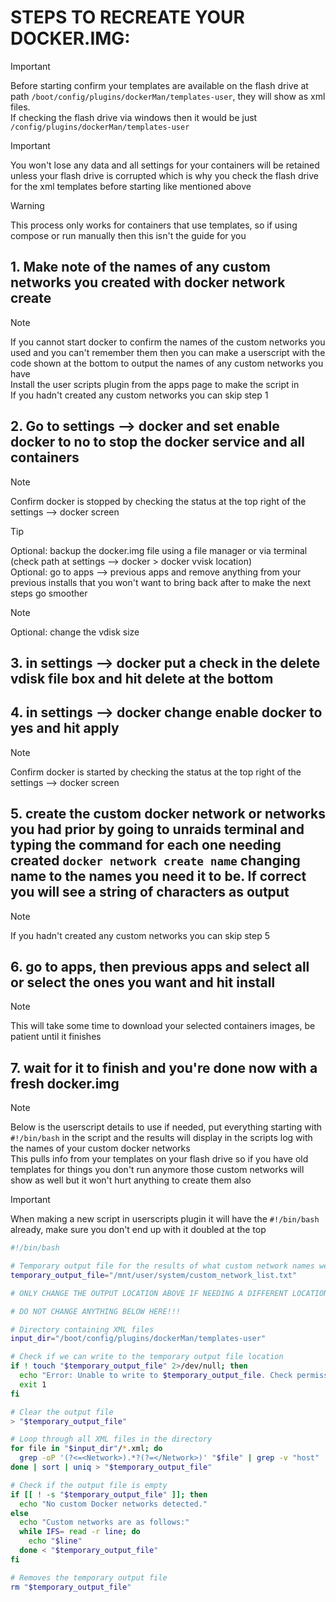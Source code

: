 # STEPS TO RECREATE YOUR DOCKER.IMG:
> [!IMPORTANT] 
>  Before starting confirm your templates are available on the flash drive at path `/boot/config/plugins/dockerMan/templates-user`, they will show as xml files. \
>  If checking the flash drive via windows then it would be just `/config/plugins/dockerMan/templates-user`

> [!IMPORTANT]
> You won't lose any data and all settings for your containers will be retained unless your flash drive is corrupted which is why you check the flash drive for the xml templates before starting like mentioned above

> [!WARNING]
> This process only works for containers that use templates, so if using compose or run manually then this isn't the guide for you
 
## 1. Make note of the names of any custom networks you created with docker network create
  > [!NOTE]
  > If you cannot start docker to confirm the names of the custom networks you used and you can't remember them then you can make a userscript with the code shown at the bottom to output the names of any custom networks you have \
  > Install the user scripts plugin from the apps page to make the script in \
  > If you hadn't created any custom networks you can skip step 1

## 2. Go to settings —> docker and set enable docker to no to stop the docker service and all containers
  > [!NOTE]
  > Confirm docker is stopped by checking the status at the top right of the settings —> docker screen

  > [!TIP]
  > Optional: backup the docker.img file using a file manager or via terminal (check path at settings —> docker > docker vvisk location) \
  > Optional: go to apps —> previous apps and remove anything from your previous installs that you won't want to bring back after to make the next steps go smoother

  > [!NOTE]
  > Optional: change the vdisk size
## 3. in settings —> docker put a check in the delete vdisk file box and hit delete at the bottom
## 4. in settings —> docker change enable docker to yes and hit apply
  > [!NOTE]
  > Confirm docker is started by checking the status at the top right of the settings —> docker screen
## 5. create the custom docker network or networks you had prior by going to unraids terminal and typing the command for each one needing created `docker network create name` changing name to the names you need it to be. If correct you will see a string of characters as output
  > [!NOTE]
  > If you hadn't created any custom networks you can skip step 5
## 6. go to apps, then previous apps and select all or select the ones you want and hit install
  > [!NOTE]
  > This will take some time to download your selected containers images, be patient until it finishes
## 7. wait for it to finish and you're done now with a fresh docker.img
  > [!NOTE]
  > Below is the userscript details to use if needed, put everything starting with `#!/bin/bash` in the script and the results will display in the scripts log with the names of your custom docker networks \
  > This pulls info from your templates on your flash drive so if you have old templates for things you don't run anymore those custom networks will show as well but it won't hurt anything to create them also

> [!IMPORTANT]
> When making a new script in userscripts plugin it will have the `#!/bin/bash` already, make sure you don't end up with it doubled at the top
 
```bash
#!/bin/bash

# Temporary output file for the results of what custom network names were in use
temporary_output_file="/mnt/user/system/custom_network_list.txt"

# ONLY CHANGE THE OUTPUT LOCATION ABOVE IF NEEDING A DIFFERENT LOCATION. THE FILE IS DELETED AUTOMATICALLY AT THE END OF THE SCRIPT

# DO NOT CHANGE ANYTHING BELOW HERE!!!

# Directory containing XML files
input_dir="/boot/config/plugins/dockerMan/templates-user"

# Check if we can write to the temporary output file location
if ! touch "$temporary_output_file" 2>/dev/null; then
  echo "Error: Unable to write to $temporary_output_file. Check permissions, check if system share exists and what it's settings are."
  exit 1
fi

# Clear the output file
> "$temporary_output_file"

# Loop through all XML files in the directory
for file in "$input_dir"/*.xml; do
  grep -oP '(?<=<Network>).*?(?=</Network>)' "$file" | grep -v "host" | grep -v "none" | grep -v "bridge" | grep -v "^br" | grep -v "^eth" | grep -v "^wg" | grep -v "container:"
done | sort | uniq > "$temporary_output_file"

# Check if the output file is empty
if [[ ! -s "$temporary_output_file" ]]; then
  echo "No custom Docker networks detected."
else
  echo "Custom networks are as follows:"
  while IFS= read -r line; do
    echo "$line"
  done < "$temporary_output_file"
fi

# Removes the temporary output file
rm "$temporary_output_file"
```
